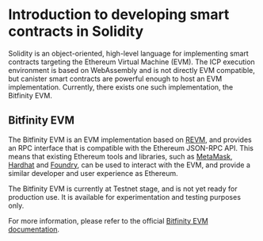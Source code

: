# Introduction to developing smart contracts in Solidity

Solidity is an object-oriented, high-level language for implementing smart contracts targeting the Ethereum Virtual Machine (EVM). The ICP execution environment is based on WebAssembly and is not directly EVM compatible, but canister smart contracts are powerful enough to host an EVM implementation. Currently, there exists one such implementation, the Bitfinity EVM. 

## Bitfinity EVM

The Bitfinity EVM is an EVM implementation based on [REVM](https://github.com/bluealloy/revm), and provides an RPC interface that is compatible with the Ethereum JSON-RPC API. This means that existing Ethereum tools and libraries, such as [MetaMask](https://metamask.io/), [Hardhat](https://hardhat.org/) and [Foundry](https://getfoundry.sh/), can be used to interact with the EVM, and provide a similar developer and user experience as Ethereum.

The Bitfinity EVM is currently at Testnet stage, and is not yet ready for production use. It is available for experimentation and testing purposes only.

For more information, please refer to the official [Bitfinity EVM documentation](https://docs.bitfinity.network/).

